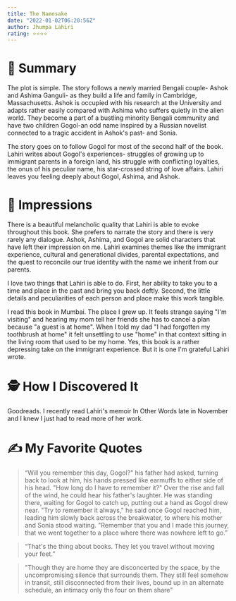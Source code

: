 ```yaml
---
title: The Namesake
date: "2022-01-02T06:20:56Z"
author: Jhumpa Lahiri
rating: ⭐⭐⭐⭐
---
```


<style>

</style>


# 🚀 Summary
The plot is simple. The story follows a newly married Bengali couple- Ashok and Ashima Ganguli- as they build a life and family in Cambridge, Massachusetts. Ashok is occupied with his research at the University and adapts rather easily compared with Ashima who suffers quietly in the alien world. They become a part of a bustling minority Bengali community and have two children Gogol-an odd name inspired by a Russian novelist connected to a tragic accident in Ashok's past- and Sonia. 

The story goes on to follow Gogol for most of the second half of the book. Lahiri writes about Gogol's experiences- struggles of growing up to immigrant parents in a foreign land, his struggle with conflicting loyalties, the onus of his peculiar name, his star-crossed string of love affairs. Lahiri leaves you feeling deeply about Gogol, Ashima, and Ashok.

# 🎨 Impressions
There is a beautiful melancholic quality that Lahiri is able to evoke throughout this book. She prefers to narrate the story and there is very rarely any dialogue. Ashok, Ashima, and Gogol are solid characters that have left their impression on me. Lahiri examines themes like the immigrant experience, cultural and generational divides, parental expectations, and the quest to reconcile our true identity with the name we inherit from our parents.

I love two things that Lahiri is able to do. First, her ability to take you to a time and place in the past and bring you back deftly. Second, the little details and peculiarities of each person and place make this work tangible. 

I read this book in Mumbai. The place I grew up. It feels strange saying "I'm visiting" and hearing my mom tell her friends she has to cancel a plan because "a guest is at home". When I told my dad "I had forgotten my toothbrush at home" it felt unsettling to use "home" in that context sitting in the living room that used to be my home. Yes, this book is a rather depressing take on the immigrant experience. But it is one I'm grateful Lahiri wrote.
 
# 🕵 How I Discovered It

Goodreads. I recently read Lahiri's memoir In Other Words late in November and I knew I just had to read more of her work.
 
# ✍️ My Favorite Quotes

> “Will you remember this day, Gogol?" his father had asked, turning back to look at him, his hands pressed like earmuffs to either side of his head. "How long do I have to remember it?" Over the rise and fall of the wind, he could hear his father's laughter. He was standing there, waiting for Gogol to catch up, putting out a hand as Gogol drew near. "Try to remember it always," he said once Gogol reached him, leading him slowly back across the breakwater, to where his mother and Sonia stood waiting. "Remember that you and I made this journey, that we went together to a place where there was nowhere left to go.”
 
> “That's the thing about books. They let you travel without moving your feet.”
 
> "Though they are home they are disconcerted by the space, by the uncompromising silence that surrounds them. They still feel somehow in transit, still disconnected from their lives, bound up in an alternate schedule, an intimacy only the four on them share" 